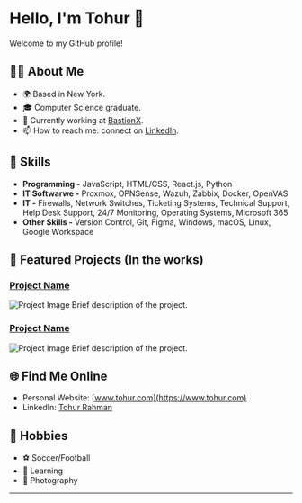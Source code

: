 # Hello, I'm Tohur 👋

Welcome to my GitHub profile!

## 🧑‍💻 About Me

- 🌍 Based in New York.
- 🎓 Computer Science graduate.
- 💼 Currently working at [BastionX](https://www.bastionx.io/).
- 📫 How to reach me: connect on [LinkedIn](https://www.linkedin.com/in/tohur-rahman/).
<!-- - 🌱 I’m currently learning IT Services and Software Development. --> 

## 🚀 Skills

- **Programming -** JavaScript, HTML/CSS, React.js, Python
- **IT Softwarwe -** Proxmox, OPNSense, Wazuh, Zabbix, Docker, OpenVAS
- **IT -** Firewalls, Network Switches, Ticketing Systems, Technical Support, Help Desk Support, 24/7 Monitoring, Operating Systems, Microsoft 365
- **Other Skills -** Version Control, Git, Figma, Windows, macOS, Linux, Google Workspace

## 📂 Featured Projects (In the works)

### [Project Name](https://github.com/your-username/project-repo)
![Project Image](path/to/project-image.png)
Brief description of the project.

### [Project Name](https://github.com/your-username/project-repo)
![Project Image](path/to/project-image.png)
Brief description of the project.

## 🌐 Find Me Online

- Personal Website: [www.tohur.com](https://www.tohur.com)
- LinkedIn: [Tohur Rahman](https://www.linkedin.com/in/tohur-rahman/)

## 🎨 Hobbies

- ⚽️ Soccer/Football
- 📖 Learning
- 📸 Photography
---
<!-- ⭐️ From [Me](https://github.com/tohurr) -->
